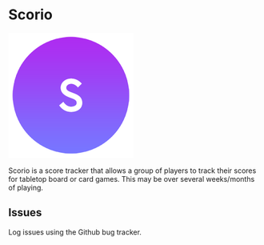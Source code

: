 # Scorio

![Logo](/icon-web.png "Logo")

Scorio is a score tracker that allows a group of players to track their scores for tabletop board or card games.  This may be over several weeks/months of playing.

## Issues

Log issues using the Github bug tracker.
